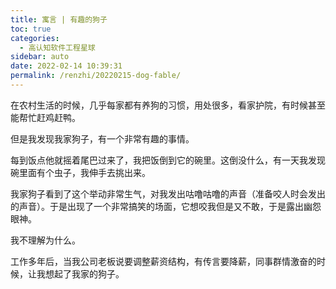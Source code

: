 ```yaml
---
title: 寓言 | 有趣的狗子
toc: true
categories: 
  - 高认知软件工程星球
sidebar: auto
date: 2022-02-14 10:39:31
permalink: /renzhi/20220215-dog-fable/
---
```


在农村生活的时候，几乎每家都有养狗的习惯，用处很多，看家护院，有时候甚至能帮忙赶鸡赶鸭。

但是我发现我家狗子，有一个非常有趣的事情。

每到饭点他就摇着尾巴过来了，我把饭倒到它的碗里。这倒没什么，有一天我发现碗里面有个虫子，我伸手去挑出来。

我家狗子看到了这个举动非常生气，对我发出咕噜咕噜的声音（准备咬人时会发出的声音）。于是出现了一个非常搞笑的场面，它想咬我但是又不敢，于是露出幽怨眼神。

我不理解为什么。

工作多年后，当我公司老板说要调整薪资结构，有传言要降薪，同事群情激奋的时候，让我想起了我家的狗子。

